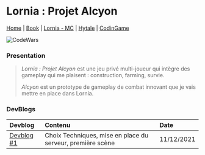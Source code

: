 # Lornia : Projet Alcyon

[Home](https://evury.github.io/lornia)
 | [Book](https://evury.github.io/lornia/Book)
 | [Lornia - MC](https://evury.github.io/lornia/Lornia-MC)
 | [Hytale](https://evury.github.io/lornia/Hytale)
 | [CodinGame](https://www.codingame.com/profile/b6e09c38b3e3ffd760cd0d21a064cfb87922051)
 
![CodeWars](https://www.codewars.com/users/Evury/badges/small)


### **Presentation**

>*Lornia : Projet Alcyon* est une jeu privé multi-joueur qui intègre des gameplay qui me plaisent : construction, farming, survie.
>
>*Alcyon* est un prototype de gameplay de combat innovant que je vais mettre en place dans Lornia.


### **DevBlogs**

| Devblog | Contenu | Date |
| :------ | :------ | :--- |
| [Devblog #1](https://evury.github.io/lornia/Lornia-ProjetAlcyon/devblog1) | Choix Techniques, mise en place du serveur, première scène | 11/12/2021 |

